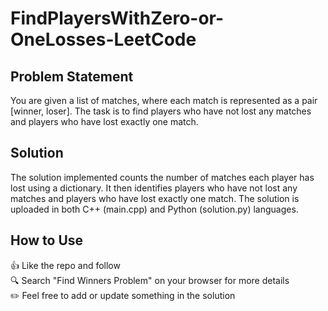 # FindPlayersWithZero-or-OneLosses-LeetCode

## Problem Statement

You are given a list of matches, where each match is represented as a pair [winner, loser]. The task is to find players who have not lost any matches and players who have lost exactly one match.

## Solution

The solution implemented counts the number of matches each player has lost using a dictionary. It then identifies players who have not lost any matches and players who have lost exactly one match. The solution is uploaded in both C++ (main.cpp) and Python (solution.py) languages.

## How to Use

👍 Like the repo and follow  
🔍 Search "Find Winners Problem" on your browser for more details  
✏️ Feel free to add or update something in the solution  

